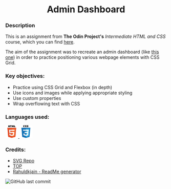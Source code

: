 <h1 align="center">Admin Dashboard</h1>

<h3 align="left">Description</h3>
<p align="left"> This is an assignment from <strong>The Odin Project's</strong> <em>Intermediate HTML and CSS</em> course, which you can find <a href="https://www.theodinproject.com/lessons/node-path-intermediate-html-and-css-admin-dashboard">here</a>.
</p>

The aim of the assignment was to recreate an admin dashboard (like <a href="https://cdn.statically.io/gh/TheOdinProject/curriculum/43cc6ab69fdfbef40d431a65677d2144668930ac/intermediate_html_css/grid/project_admin_dashboard/imgs/dashboard-project.png">this one</a>) in order to practice positioning various webpage elements with CSS Grid.

<h3 align="left">Key objectives:</h3>

* Practice using CSS Grid and Flexbox (in depth)
* Use icons and images while applying appropriate styling
* Use custom properties
* Wrap overflowing text with CSS

<!-- <h3 align="left">Biggest challenges</h3>
<ul>
  <li>
</ul> -->

<!-- <h3 align="left">Result</h3> -->

<h3 align="left">Languages used:</h3>
<p align="left"> <a href="https://www.w3.org/html/" target="_blank" rel="noreferrer"> <img src="https://raw.githubusercontent.com/devicons/devicon/master/icons/html5/html5-original-wordmark.svg" alt="html5" width="40" height="40"/> </a>
<a href="https://www.w3schools.com/css/" target="_blank" rel="noreferrer"> <img src="https://raw.githubusercontent.com/devicons/devicon/master/icons/css3/css3-original-wordmark.svg" alt="css3" width="40" height="40"/> </a>
</p>

<h3 align="left">Credits:</h3>

* <a href="https://www.svgrepo.com/collection/avatar-square/">SVG Repo</a>
* <a href="https://www.theodinproject.com/about">TOP</a>
* <a href="https://rahuldkjain.github.io/gh-profile-readme-generator/">Rahuldkjain - ReadMe generator</a>


<img alt="GitHub last commit" src="https://img.shields.io/github/last-commit/stef44n/admin-dashboard?label=latest%20update&logo=github&style=for-the-badge">